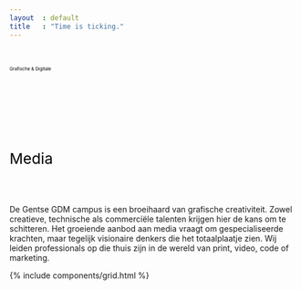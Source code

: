 ```yaml
---
layout  : default
title   : "Time is ticking."
---
```

<div class="container flex column maxed home">
    <div class="row flex column centered justified-c">
        <div class="svg-container ahs__title black xl padded-top-xxl padded-bottom-xl">
            <div class="svg-box">
                <svg viewBox="0 0 900 100">
                    <symbol id="d-text">
                        <text text-anchor="left" x="0" y="72%" class="text--line">Grafische & Digitale</text>
                    </symbol>
                    <g class="g-ants">
                        <use xlink:href="#d-text"
                             class="text-copy"></use>
                    </g>
                </svg>
            </div>
            <div class="svg-box">
                <svg viewBox="0 0 270 110">
                    <symbol id="m-text">
                        <text text-anchor="left" x="0" y="72%" class="text--line">Media</text>
                    </symbol>
                    <g class="g-ants">
                        <use xlink:href="#m-text"
                             class="text-copy"></use>
                    </g>
                </svg>
            </div>
        </div>
        <div class="ahs__paragraph">
            <p class="intro padded-bottom-xl">
                De Gentse GDM campus is een broeihaard van grafische creativiteit. Zowel creatieve, technische als commerciële talenten krijgen hier de kans om te schitteren. Het groeiende aanbod aan media vraagt om gespecialiseerde krachten, maar tegelijk visionaire denkers die het totaalplaatje zien. Wij leiden professionals op die thuis zijn in de wereld van print, video, code of marketing.      
            </p>
        </div>
    </div>
</div>
{% include components/grid.html %}